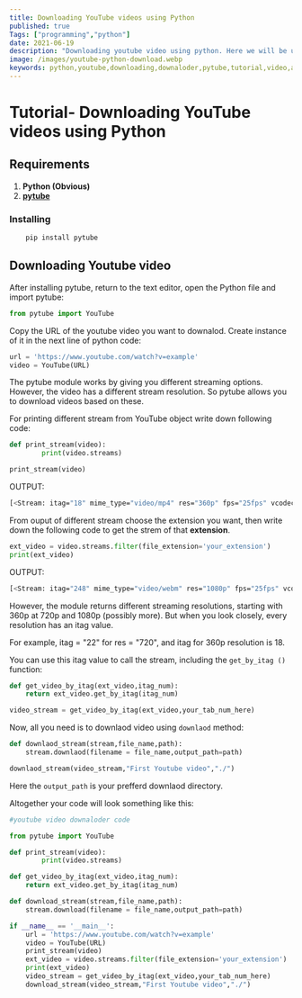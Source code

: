 ```yaml
---
title: Downloading YouTube videos using Python
published: true
Tags: ["programming","python"]
date: 2021-06-19
description: "Downloading youtube video using python. Here we will be using pytube module for downaloding youtube videos.pytube is a lightweight, Pythonic, dependency-free, library for downloading YouTube Videos."
image: /images/youtube-python-download.webp
keywords: python,youtube,downloading,downaloder,pytube,tutorial,video,audio,example,downaloder,bot
---
```


# Tutorial- Downloading YouTube videos using Python

## Requirements

1. **Python (Obvious)**
2. **[pytube](https://pytube.io/en/latest/)**

### Installing

```bash
	pip install pytube
```

## Downloading Youtube video

After installing pytube, return to the text editor, open the Python file and import pytube:

```py
from pytube import YouTube
```

Copy the URL of the youtube video you want to downalod. Create instance of it in the next line of python code:

```py
url = 'https://www.youtube.com/watch?v=example'
video = YouTube(URL)
```

The pytube module works by giving you different streaming options. However, the video has a different stream resolution. So pytube allows you to download videos based on these.

For printing different stream from YouTube object write down following code:

```py
def print_stream(video):
		print(video.streams)

print_stream(video)

```

OUTPUT:

```bash
[<Stream: itag="18" mime_type="video/mp4" res="360p" fps="25fps" vcodec="avc1.42001E" acodec="mp4a.40.2" progressive="True" type="video">, <Stream: itag="22" mime_type="video/mp4" res="720p" fps="25fps" vcodec="avc1.64001F" acodec="mp4a.40.2" progressive="True" type="video">, <Stream: itag="137" mime_type="video/mp4" res="1080p" fps="25fps" vcodec="avc1.640028" progressive="False" type="video">, <Stream: itag="248" mime_type="video/webm" res="1080p" fps="25fps" vcodec="vp9" progressive="False" type="video">, <Stream: itag="136" mime_type="video/mp4" res="720p" fps="25fps" vcodec="avc1.4d401f" progressive="False" type="video">, <Stream: itag="247" mime_type="video/webm" res="720p" fps="25fps" vcodec="vp9" progressive="False" type="video">, <Stream: itag="135" mime_type="video/mp4" res="480p" fps="25fps" vcodec="avc1.4d401e" progressive="False" type="video">, <Stream: itag="244" mime_type="video/webm" res="480p" fps="25fps" vcodec="vp9" progressive="False" type="video">, <Stream: itag="134" mime_type="video/mp4" res="360p" fps="25fps" vcodec="avc1.4d401e" progressive="False" type="video">, <Stream: itag="243" mime_type="video/webm" res="360p" fps="25fps" vcodec="vp9" progressive="False" type="video">, <Stream: itag="133" mime_type="video/mp4" res="240p" fps="25fps" vcodec="avc1.4d4015" progressive="False" type="video">, <Stream: itag="242" mime_type="video/webm" res="240p" fps="25fps" vcodec="vp9" progressive="False" type="video">, <Stream: itag="160" mime_type="video/mp4" res="144p" fps="25fps" vcodec="avc1.4d400c" progressive="False" type="video">, <Stream: itag="278" mime_type="video/webm" res="144p" fps="25fps" vcodec="vp9" progressive="False" type="video">, <Stream: itag="140" mime_type="audio/mp4" abr="128kbps" acodec="mp4a.40.2" progressive="False" type="audio">, <Stream: itag="249" mime_type="audio/webm" abr="50kbps" acodec="opus" progressive="False" type="audio">, <Stream: itag="250" mime_type="audio/webm" abr="70kbps" acodec="opus" progressive="False" type="audio">, <Stream: itag="251" mime_type="audio/webm" abr="160kbps" acodec="opus" progressive="False" type="audio">]

```

From ouput of different stream choose the extension you want, then write down the following code to get the strem of that **extension**.

```py
ext_video = video.streams.filter(file_extension='your_extension')
print(ext_video)
```

OUTPUT:

```bash
[<Stream: itag="248" mime_type="video/webm" res="1080p" fps="25fps" vcodec="vp9" progressive="False" type="video">, <Stream: itag="247" mime_type="video/webm" res="720p" fps="25fps" vcodec="vp9" progressive="False" type="video">, <Stream: itag="244" mime_type="video/webm" res="480p" fps="25fps" vcodec="vp9" progressive="False" type="video">, <Stream: itag="243" mime_type="video/webm" res="360p" fps="25fps" vcodec="vp9" progressive="False" type="video">, <Stream: itag="242" mime_type="video/webm" res="240p" fps="25fps" vcodec="vp9" progressive="False" type="video">, <Stream: itag="278" mime_type="video/webm" res="144p" fps="25fps" vcodec="vp9" progressive="False" type="video">, <Stream: itag="249" mime_type="audio/webm" abr="50kbps" acodec="opus" progressive="False" type="audio">, <Stream: itag="250" mime_type="audio/webm" abr="70kbps" acodec="opus" progressive="False" type="audio">, <Stream: itag="251" mime_type="audio/webm" abr="160kbps" acodec="opus" progressive="False" type="audio">]
```

However, the module returns different streaming resolutions, starting with 360p at 720p and 1080p (possibly more). But when you look closely, every resolution has an itag value.

For example, itag = "22" for res = "720", and itag for 360p resolution is 18.

You can use this itag value to call the stream, including the `get_by_itag ()` function:

```py
def get_video_by_itag(ext_video,itag_num):
	return ext_video.get_by_itag(itag_num)

video_stream = get_video_by_itag(ext_video,your_tab_num_here)
```

Now, all you need is to downlaod video using `downlaod` method:

```py
def downlaod_stream(stream,file_name,path):
	stream.downlaod(filename = file_name,output_path=path)

downlaod_stream(video_stream,"First Youtube video","./")

```

Here the `output_path` is your prefferd downlaod directory.

Altogether your code will look something like this:

```py
#youtube video downaloder code

from pytube import YouTube

def print_stream(video):
		print(video.streams)

def get_video_by_itag(ext_video,itag_num):
	return ext_video.get_by_itag(itag_num)

def download_stream(stream,file_name,path):
	stream.download(filename = file_name,output_path=path)

if __name__ == '__main__':
	url = 'https://www.youtube.com/watch?v=example'
	video = YouTube(URL)
	print_stream(video)
	ext_video = video.streams.filter(file_extension='your_extension')
	print(ext_video)
	video_stream = get_video_by_itag(ext_video,your_tab_num_here)
	download_stream(video_stream,"First Youtube video","./")

```
